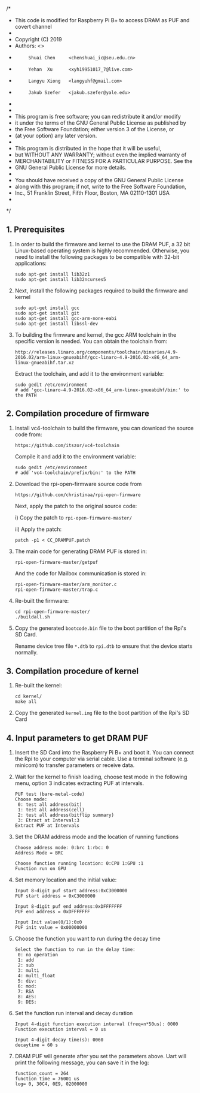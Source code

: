 /*
 * This code is modified for Raspberry Pi B+ to access DRAM as PUF and covert channel
 *
 * Copyright (C) 2019
 * Authors:  <>
 *          Shuai Chen     <chenshuai_ic@seu.edu.cn>
 *          Yehan  Xu      <xyh19951017_7@live.com>
 *          Langyu Xiong   <langyuhf@gmail.com>
 *          Jakub Szefer   <jakub.szefer@yale.edu> 
 *
 *
 * This program is free software; you can redistribute it and/or modify
 * it under the terms of the GNU General Public License as published by
 * the Free Software Foundation; either version 3 of the License, or
 * (at your option) any later version.
 *
 * This program is distributed in the hope that it will be useful,
 * but WITHOUT ANY WARRANTY; without even the implied warranty of
 * MERCHANTABILITY or FITNESS FOR A PARTICULAR PURPOSE.  See the
 * GNU General Public License for more details.
 *
 * You should have received a copy of the GNU General Public License
 * along with this program; if not, write to the Free Software Foundation,
 * Inc., 51 Franklin Street, Fifth Floor, Boston, MA 02110-1301  USA
 *
 */



## 1. Prerequisites

1. In order to build the firmware and kernel to use the DRAM PUF, a 32 bit Linux-based operating system is highly recommended. Otherwise, you need to install the following packages to be compatible with 32-bit applications:

   ```shell
   sudo apt-get install lib32z1
   sudo apt-get install lib32ncurses5
   ```

2. Next, install the following packages required to build the firmware and kernel

   ```shell
   sudo apt-get install gcc
   sudo apt-get install git
   sudo apt-get install gcc-arm-none-eabi
   sudo apt-get install libssl-dev
   ```

3. To building the firmware and kernel, the gcc ARM toolchain in the specific version is needed. You can obtain the toolchain from:

   ```
   http://releases.linaro.org/components/toolchain/binaries/4.9-2016.02/arm-linux-gnueabihf/gcc-linaro-4.9-2016.02-x86_64_arm-linux-gnueabihf.tar.xz
   ```

   Extract the toolchain, and add it to the environment variable:

   ```shell
   sudo gedit /etc/environment
   # add 'gcc-linaro-4.9-2016.02-x86_64_arm-linux-gnueabihf/bin:' to the PATH
   ```



## 2. Compilation procedure of firmware

1. Install vc4-toolchain to build the firmware, you can download the source code from:

   ```
   https://github.com/itszor/vc4-toolchain
   ```

   Compile it and add it to the environment variable:

   ```shell
   sudo gedit /etc/environment
   # add 'vc4-toolchain/prefix/bin:' to the PATH
   ```

2. Download the rpi-open-firmware source code from

   ```
   https://github.com/christinaa/rpi-open-firmware
   ```

   Next, apply the patch to the original source code:

   i)  Copy the patch to `rpi-open-firmware-master/`

   ii) Apply the patch:

   ```shell
   patch -p1 < CC_DRAMPUF.patch
   ```

3. The main code for generating DRAM PUF is stored in: 

   ```
   rpi-open-firmware-master/getpuf
   ```

   And the code for Mailbox communication is stored in:

   ```
   rpi-open-firmware-master/arm_monitor.c
   rpi-open-firmware-master/trap.c
   ```

4. Re-built the firmware:

   ```shell
   cd rpi-open-firmware-master/
   ./buildall.sh
   ```

5. Copy the generated `bootcode.bin` file to the boot partition of the Rpi's SD Card.

   Rename device tree file `*.dtb` to `rpi.dtb` to ensure that the device starts normally.

## 3. Compilation procedure of kernel

1. Re-built the kernel:

   ```shell
   cd kernel/
   make all
   ```

2. Copy the generated `kernel.img` file to the boot partition of the Rpi's SD Card

## 4. Input parameters to get DRAM PUF

1. Insert the SD Card into the Raspberry Pi B+ and boot it. You can connect the Rpi to your computer via serial cable. Use a terminal software (e.g. minicom) to transfer parameters or receive data.

2. Wait for the kernel to finish loading, choose test mode in the following menu, option 3 indicates extracting PUF at intervals.

   ```
   PUF test (bare-metal-code)
   Choose mode:
    0: test all address(bit)
    1: test all address(cell)
    2: test all address(bitflip summary)
    3: Etract at Interval:3
   Extract PUF at Intervals
   ```

3. Set the DRAM address mode and the location of running functions

   ```
   Choose address mode: 0:brc 1:rbc: 0
   Address Mode = BRC
   
   Choose function running location: 0:CPU 1:GPU :1
   Function run on GPU
   ```

4. Set memory location and the initial value:

   ```
   Input 8-digit puf start address:0xC3000000
   PUF start address = 0xC3000000
   
   Input 8-digit puf end address:0xDFFFFFFF
   PUF end address = 0xDFFFFFFF
   
   Input Init value(0/1):0x0
   PUF init value = 0x00000000
   ```

5. Choose the function you want to run during the decay time

   ```
   Select the function to run in the delay time:
    0: no operation
    1: add
    2: sub
    3: multi
    4: multi_float
    5: div:
    6: mod:
    7: RSA
    8: AES:
    9: DES:
   ```

6. Set the function run interval and decay duration

   ```
   Input 4-digit function execution interval (freq=n*50us): 0000
   Function execution interval = 0 us
   
   Input 4-digit decay time(s): 0060
   decaytime = 60 s
   ```

7. DRAM PUF will generate after you set the parameters above. Uart will print the following message, you can save it in the log:

   ```
   function_count = 264
   function time = 76001 us
   log= 0, 30C4, 0E9, 02000000
   ```

   

   





